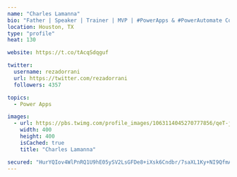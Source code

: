 ```yaml
---
name: "Charles Lamanna"
bio: "Father | Speaker | Trainer | MVP | #PowerApps & #PowerAutomate Community Super User | YouTuber Right-pointing triangle http://youtube.com/c/rezadorrani | Learn - Share - Clockwise rightwards and leftwards open circle arrows"
location: Houston, TX
type: "profile"
heat: 130

website: https://t.co/tAcqSdqguf

twitter:
  username: rezadorrani
  url: https://twitter.com/rezadorrani
  followers: 4357

topics:
  - Power Apps

images:
  - url: https://pbs.twimg.com/profile_images/1063114045270777856/qeT-jpWr_400x400.jpg
    width: 400
    height: 400
    isCached: true
    title: "Charles Lamanna"

secured: "HurYQIov4WlPnRQ1U9hE05ySV2LsGFDe8+iXsk6Cndbr/7saXL1Ky+NI9QfmAZp+X3cnONL/X6LCfp/1qSIUNTswObnGLPjA7gMpLdZhS/ocU+UkU0VjOXj86ii4zZzDV5JJyNjdfQI6PWqlZ8s7EZIaYN+HSXXYrAabP254n0S/nnusRTzLH5Ge0hq8BWWyeDlLryjllDOOL087gVfwQoMdt3sDAcE3NsGDS0ymiy37yKVdPPqsGc5hucU2uxhxmjeP7eqZj1NcaOT3UnK4NEUMb4ZzvzmXpGbN3qsUofifxgXAH/xt7dAZCP9W2Blsv3m/uSUX8VnZkEaPjVHPuMljRLIxVLxequv1B4YFs4xOgSz+WljD++YqCLfI7fe4tpQR9YQRvxWPp1IjG/evS48K/uAslYH3vtf0d6F1Cus=;nzu8pcNezqFf5fOS2UdtpQ=="
---
```


